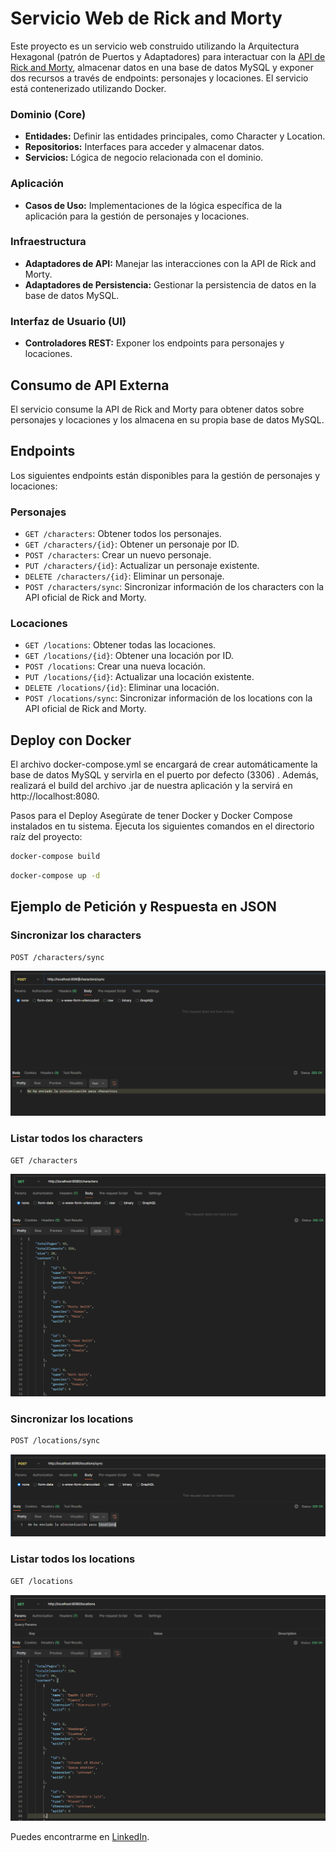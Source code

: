 # Servicio Web de Rick and Morty

Este proyecto es un servicio web construido utilizando la Arquitectura Hexagonal (patrón de Puertos y Adaptadores) para interactuar con la [API de Rick and Morty](https://rickandmortyapi.com/documentation), almacenar datos en una base de datos MySQL y exponer dos recursos a través de endpoints: personajes y locaciones. El servicio está contenerizado utilizando Docker.

### Dominio (Core)
- **Entidades:** Definir las entidades principales, como Character y Location.
- **Repositorios:** Interfaces para acceder y almacenar datos.
- **Servicios:** Lógica de negocio relacionada con el dominio.

### Aplicación
- **Casos de Uso:** Implementaciones de la lógica específica de la aplicación para la gestión de personajes y locaciones.

### Infraestructura
- **Adaptadores de API:** Manejar las interacciones con la API de Rick and Morty.
- **Adaptadores de Persistencia:** Gestionar la persistencia de datos en la base de datos MySQL.

### Interfaz de Usuario (UI)
- **Controladores REST:** Exponer los endpoints para personajes y locaciones.

## Consumo de API Externa
El servicio consume la API de Rick and Morty para obtener datos sobre personajes y locaciones y los almacena en su propia base de datos MySQL.

## Endpoints
Los siguientes endpoints están disponibles para la gestión de personajes y locaciones:

### Personajes
- `GET /characters`: Obtener todos los personajes.
- `GET /characters/{id}`: Obtener un personaje por ID.
- `POST /characters`: Crear un nuevo personaje.
- `PUT /characters/{id}`: Actualizar un personaje existente.
- `DELETE /characters/{id}`: Eliminar un personaje.
- `POST /characters/sync`: Sincronizar información de los characters con la API oficial de Rick and Morty.

### Locaciones
- `GET /locations`: Obtener todas las locaciones.
- `GET /locations/{id}`: Obtener una locación por ID.
- `POST /locations`: Crear una nueva locación.
- `PUT /locations/{id}`: Actualizar una locación existente.
- `DELETE /locations/{id}`: Eliminar una locación.
- `POST /locations/sync`: Sincronizar información de los locations con la API oficial de Rick and Morty.

## Deploy con Docker
El archivo docker-compose.yml se encargará de crear automáticamente la base de datos MySQL y servirla en el puerto por defecto (3306) . Además, realizará el build del archivo .jar de nuestra aplicación y la servirá en http://localhost:8080.

Pasos para el Deploy
Asegúrate de tener Docker y Docker Compose instalados en tu sistema.
Ejecuta los siguientes comandos en el directorio raíz del proyecto:
```bash
docker-compose build
```

```bash
docker-compose up -d
```

## Ejemplo de Petición y Respuesta en JSON

### Sincronizar los characters
```bash
POST /characters/sync
```
![sync characters.](https://raw.githubusercontent.com/juancuero/rick-and-morty-multi-module-api/main/screenshots/sync-characters.png)

### Listar todos los characters
```bash
GET /characters
```
![list characters.](https://raw.githubusercontent.com/juancuero/rick-and-morty-multi-module-api/main/screenshots/list-characters.png)


### Sincronizar los locations
```bash
POST /locations/sync
```
![sync locations.](https://raw.githubusercontent.com/juancuero/rick-and-morty-multi-module-api/main/screenshots/sync-locations.png)

### Listar todos los locations
```bash
GET /locations
```
![list locations.](https://raw.githubusercontent.com/juancuero/rick-and-morty-multi-module-api/main/screenshots/list-locations.png)




 Puedes encontrarme en [LinkedIn](https://www.linkedin.com/in/juan-cuero-91342920b/).

